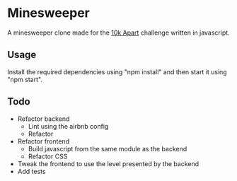 # Minesweeper

A minesweeper clone made for the [10k Apart](https://a-k-apart.com/) challenge written in javascript.

## Usage

Install the required dependencies using "npm install" and then start it using "npm start".

## Todo

* Refactor backend
	* Lint using the airbnb config
	* Refactor
* Refactor frontend
	* Build javascript from the same module as the backend
	* Refactor CSS
* Tweak the frontend to use the level presented by the backend
* Add tests
